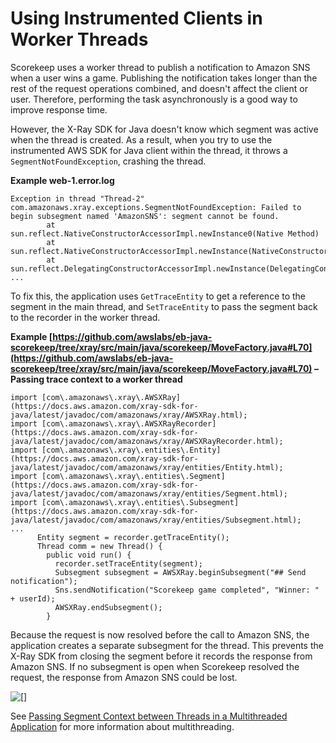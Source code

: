 # Using Instrumented Clients in Worker Threads<a name="scorekeep-workerthreads"></a>

Scorekeep uses a worker thread to publish a notification to Amazon SNS when a user wins a game\. Publishing the notification takes longer than the rest of the request operations combined, and doesn't affect the client or user\. Therefore, performing the task asynchronously is a good way to improve response time\.

However, the X\-Ray SDK for Java doesn't know which segment was active when the thread is created\. As a result, when you try to use the instrumented AWS SDK for Java client within the thread, it throws a `SegmentNotFoundException`, crashing the thread\.

**Example web\-1\.error\.log**  

```
Exception in thread "Thread-2" com.amazonaws.xray.exceptions.SegmentNotFoundException: Failed to begin subsegment named 'AmazonSNS': segment cannot be found.
        at sun.reflect.NativeConstructorAccessorImpl.newInstance0(Native Method)
        at sun.reflect.NativeConstructorAccessorImpl.newInstance(NativeConstructorAccessorImpl.java:62)
        at sun.reflect.DelegatingConstructorAccessorImpl.newInstance(DelegatingConstructorAccessorImpl.java:45)
...
```

To fix this, the application uses `GetTraceEntity` to get a reference to the segment in the main thread, and `SetTraceEntity` to pass the segment back to the recorder in the worker thread\.

**Example [https://github.com/awslabs/eb-java-scorekeep/tree/xray/src/main/java/scorekeep/MoveFactory.java#L70](https://github.com/awslabs/eb-java-scorekeep/tree/xray/src/main/java/scorekeep/MoveFactory.java#L70) – Passing trace context to a worker thread**  

```
import [com\.amazonaws\.xray\.AWSXRay](https://docs.aws.amazon.com/xray-sdk-for-java/latest/javadoc/com/amazonaws/xray/AWSXRay.html);
import [com\.amazonaws\.xray\.AWSXRayRecorder](https://docs.aws.amazon.com/xray-sdk-for-java/latest/javadoc/com/amazonaws/xray/AWSXRayRecorder.html);
import [com\.amazonaws\.xray\.entities\.Entity](https://docs.aws.amazon.com/xray-sdk-for-java/latest/javadoc/com/amazonaws/xray/entities/Entity.html);
import [com\.amazonaws\.xray\.entities\.Segment](https://docs.aws.amazon.com/xray-sdk-for-java/latest/javadoc/com/amazonaws/xray/entities/Segment.html);
import [com\.amazonaws\.xray\.entities\.Subsegment](https://docs.aws.amazon.com/xray-sdk-for-java/latest/javadoc/com/amazonaws/xray/entities/Subsegment.html);
...
      Entity segment = recorder.getTraceEntity();
      Thread comm = new Thread() {
        public void run() {
          recorder.setTraceEntity(segment);
          Subsegment subsegment = AWSXRay.beginSubsegment("## Send notification");
          Sns.sendNotification("Scorekeep game completed", "Winner: " + userId);
          AWSXRay.endSubsegment();
        }
```

Because the request is now resolved before the call to Amazon SNS, the application creates a separate subsegment for the thread\. This prevents the X\-Ray SDK from closing the segment before it records the response from Amazon SNS\. If no subsegment is open when Scorekeep resolved the request, the response from Amazon SNS could be lost\.

![\[\]](http://docs.aws.amazon.com/xray/latest/devguide/images/scorekeep-workerthread.png)

See [Passing Segment Context between Threads in a Multithreaded Application](xray-sdk-java-multithreading.md) for more information about multithreading\.